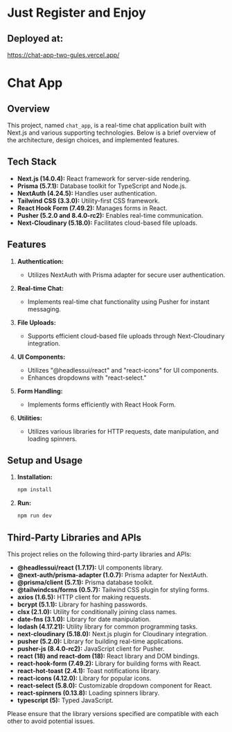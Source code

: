 # Just Register and Enjoy
## Deployed at: 
   https://chat-app-two-gules.vercel.app/
# Chat App

## Overview

This project, named `chat_app`, is a real-time chat application built with Next.js and various supporting technologies. Below is a brief overview of the architecture, design choices, and implemented features.

## Tech Stack

- **Next.js (14.0.4):** React framework for server-side rendering.
- **Prisma (5.7.1):** Database toolkit for TypeScript and Node.js.
- **NextAuth (4.24.5):** Handles user authentication.
- **Tailwind CSS (3.3.0):** Utility-first CSS framework.
- **React Hook Form (7.49.2):** Manages forms in React.
- **Pusher (5.2.0 and 8.4.0-rc2):** Enables real-time communication.
- **Next-Cloudinary (5.18.0):** Facilitates cloud-based file uploads.

## Features

1. **Authentication:**
   - Utilizes NextAuth with Prisma adapter for secure user authentication.

2. **Real-time Chat:**
   - Implements real-time chat functionality using Pusher for instant messaging.

3. **File Uploads:**
   - Supports efficient cloud-based file uploads through Next-Cloudinary integration.

4. **UI Components:**
   - Utilizes "@headlessui/react" and "react-icons" for UI components.
   - Enhances dropdowns with "react-select."

5. **Form Handling:**
   - Implements forms efficiently with React Hook Form.

6. **Utilities:**
   - Utilizes various libraries for HTTP requests, date manipulation, and loading spinners.

## Setup and Usage

1. **Installation:**
   ```bash
   npm install
2. **Run:**
   ```bash
   npm run dev
## Third-Party Libraries and APIs

This project relies on the following third-party libraries and APIs:

- **@headlessui/react (1.7.17):** UI components library.
- **@next-auth/prisma-adapter (1.0.7):** Prisma adapter for NextAuth.
- **@prisma/client (5.7.1):** Prisma database toolkit.
- **@tailwindcss/forms (0.5.7):** Tailwind CSS plugin for styling forms.
- **axios (1.6.5):** HTTP client for making requests.
- **bcrypt (5.1.1):** Library for hashing passwords.
- **clsx (2.1.0):** Utility for conditionally joining class names.
- **date-fns (3.1.0):** Library for date manipulation.
- **lodash (4.17.21):** Utility library for common programming tasks.
- **next-cloudinary (5.18.0):** Next.js plugin for Cloudinary integration.
- **pusher (5.2.0):** Library for building real-time applications.
- **pusher-js (8.4.0-rc2):** JavaScript client for Pusher.
- **react (18) and react-dom (18):** React library and DOM bindings.
- **react-hook-form (7.49.2):** Library for building forms with React.
- **react-hot-toast (2.4.1):** Toast notifications library.
- **react-icons (4.12.0):** Library for popular icons.
- **react-select (5.8.0):** Customizable dropdown component for React.
- **react-spinners (0.13.8):** Loading spinners library.
- **typescript (5):** Typed JavaScript.

Please ensure that the library versions specified are compatible with each other to avoid potential issues.


